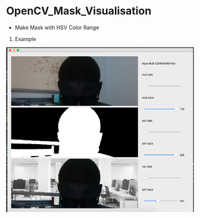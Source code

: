 # OpenCV_Mask_Visualisation

- Make Mask with HSV Color Range

1. Example

![Alt text](https://github.com/ssakone/OpenCV_Mask_Visualisation/blob/master/examples/capture1.png?raw=true "Capture 1")
